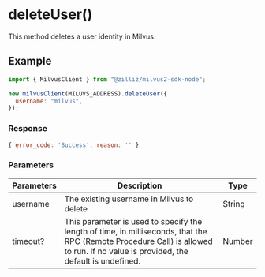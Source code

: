 # deleteUser()

This method deletes a user identity in Milvus.

## Example

```javascript
import { MilvusClient } from "@zilliz/milvus2-sdk-node";

new milvusClient(MILUVS_ADDRESS).deleteUser({
  username: "milvus",
});
```

### Response

```javascript
{ error_code: 'Success', reason: '' }
```

### Parameters

| Parameters | Description                                                                                                                                                                       | Type   |
| ---------- | --------------------------------------------------------------------------------------------------------------------------------------------------------------------------------- | ------ |
| username   | The existing username in Milvus to delete                                                                                                                                         | String |
| timeout?   | This parameter is used to specify the length of time, in milliseconds, that the RPC (Remote Procedure Call) is allowed to run. If no value is provided, the default is undefined. | Number |
